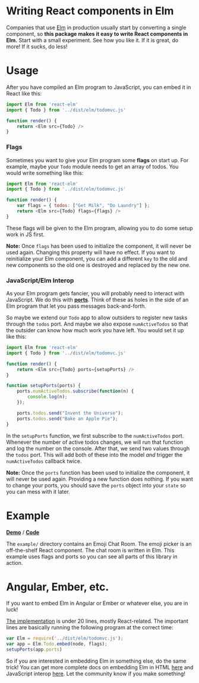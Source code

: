 # Writing React components in Elm

Companies that use [Elm](http://elm-lang.org/) in production usually start by converting a single component, so **this package makes it easy to write React components in Elm.** Start with a small experiment. See how you like it. If it is great, do more! If it sucks, do less!


# Usage

After you have compiled an Elm program to JavaScript, you can embed it in React like this:

```javascript
import Elm from 'react-elm'
import { Todo } from '../dist/elm/todomvc.js'

function render() {
	return <Elm src={Todo} />
}
```


### Flags

Sometimes you want to give your Elm program some **flags** on start up. For example, maybe your `Todo` module needs to get an array of todos. You would write something like this:

```javascript
import Elm from 'react-elm'
import { Todo } from '../dist/elm/todomvc.js'

function render() {
	var flags = { todos: ["Get Milk", "Do Laundry"] };
	return <Elm src={Todo} flags={flags} />
}
```

These flags will be given to the Elm program, allowing you to do some setup work in JS first.

**Note:** Once `flags` has been used to initialize the component, it will never be used again. Changing this property will have no effect. If you want to reinitialize your Elm component, you can add a different `key` to the old and new components so the old one is destroyed and replaced by the new one.


### JavaScript/Elm Interop

As your Elm program gets fancier, you will probably need to interact with JavaScript. We do this with [**ports**](http://guide.elm-lang.org/interop/javascript.html). Think of these as holes in the side of an Elm program that let you pass messages back-and-forth.

So maybe we extend our `Todo` app to allow outsiders to register new tasks through the `todos` port. And maybe we also expose `numActiveTodos` so that the outsider can know how much work you have left. You would set it up like this:

```javascript
import Elm from 'react-elm'
import { Todo } from '../dist/elm/todomvc.js'

function render() {
	return <Elm src={Todo} ports={setupPorts} />
}

function setupPorts(ports) {
	ports.numActiveTodos.subscribe(function(n) {
		console.log(n);
	});

	ports.todos.send("Invent the Universe");
	ports.todos.send("Bake an Apple Pie");
}
```

In the `setupPorts` function, we first subscribe to the `numActiveTodos` port. Whenever the number of active todos changes, we will run that function and log the number on the console. After that, we send two values through the `todos` port. This will add both of these into the model *and* trigger the `numActiveTodos` callback twice.

**Note:** Once the `ports` function has been used to initialize the component, it will never be used again. Providing a new function does nothing. If you want to change your ports, you should save the `ports` object into your `state` so you can mess with it later.


# Example

[**Demo**](http://evancz.github.io/react-elm) / [**Code**](example)

The `example/` directory contains an Emoji Chat Room. The emoji picker is an off-the-shelf React component. The chat room is written in Elm. This example uses flags and ports so you can see all parts of this library in action.


# Angular, Ember, etc.

If you want to embed Elm in Angular or Ember or whatever else, you are in luck!

[The implementation](index.js) is under 20 lines, mostly React-related. The important lines are basically running the following program at the correct time:

```javascript
var Elm = require('../dist/elm/todomvc.js');
var app = Elm.Todo.embed(node, flags);
setupPorts(app.ports)
```

So if you are interested in embedding Elm in something else, do the same trick! You can get more complete docs on embedding Elm in HTML [here](http://guide.elm-lang.org/interop/html.html) and JavaScript interop [here](http://guide.elm-lang.org/interop/javascript.html). Let the community know if you make something!
